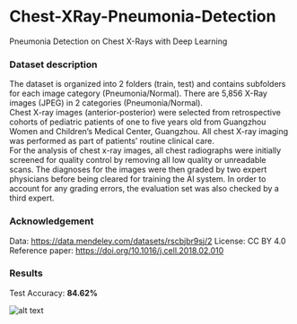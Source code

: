 # Chest-XRay-Pneumonia-Detection
Pneumonia Detection on Chest X-Rays with Deep Learning

### Dataset description
The dataset is organized into 2 folders (train, test) and contains subfolders for each image category (Pneumonia/Normal). There are 5,856 X-Ray images (JPEG) in 2 categories (Pneumonia/Normal).<br/>
Chest X-ray images (anterior-posterior) were selected from retrospective cohorts of pediatric patients of one to five years old from Guangzhou Women and Children’s Medical Center, Guangzhou. All chest X-ray imaging was performed as part of patients’ routine clinical care.<br/>
For the analysis of chest x-ray images, all chest radiographs were initially screened for quality control by removing all low quality or unreadable scans. The diagnoses for the images were then graded by two expert physicians before being cleared for training the AI system. In order to account for any grading errors, the evaluation set was also checked by a third expert.

### Acknowledgement
Data: https://data.mendeley.com/datasets/rscbjbr9sj/2
License: CC BY 4.0
Reference paper: https://doi.org/10.1016/j.cell.2018.02.010

### Results
Test Accuracy: **84.62%**

![alt text](https://github.com/ushashwat/Chest-XRay-Pneumonia-Detection/blob/master/chest_xray_images.jpeg)

